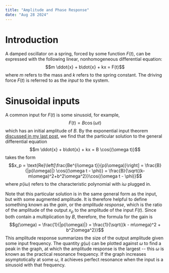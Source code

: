 ```yaml
---
title: "Amplitude and Phase Response"
date: "Aug 28 2024"
---
```


# Introduction

A damped oscillator on a spring, forced by some function $F(t)$, can be expressed with the following linear, nonhomogeneous differential equation:
$$m \ddot{x} + b\dot{x} + kx = F(t)$$
where $m$ refers to the mass and $k$ refers to the spring constant. The driving force $F(t)$ is referred to as the *input* to the system.

# Sinusoidal inputs
A common input for $F(t)$ is some sinusoid, for example, 
$$F(t) = B \cos{(\omega t)}$$
which has an initial amplitude of $B$. By the exponential input theorem [discussed in my last post](https://chun.cat/blog/differential-operators), we find that the particular solution to the general differential equation 
$$m \ddot{x} + b\dot{x} + kx = B \cos{(\omega t)}$$
takes the form
$$x_p = \text{Re}\left[\frac{Be^{i\omega t}}{p(i\omega)}\right] = \frac{B}{|p(i\omega)|} \cos{(\omega t - \phi)} = \frac{B}{\sqrt{(k-m\omega)^2+b^2\omega^2}}\cos{(\omega t - \phi)}$$
where $p(i\omega)$ refers to the characteristic polynomial with $i\omega$ plugged in.

Note that this particular solution is in the same general form as the input, but with some augmented amplitude. It is therefore helpful to define something known as the *gain*, or the *amplitude response*, which is the ratio of the amplitude of the output $x_p$ to the amplitude of the input $F(t)$. Since both contain a multiplication by $B$, therefore, the formula for the gain is 
$$g(\omega) = \frac{1}{|p(i\omega)|} = \frac{1}{\sqrt{(k - m\omega)^2 + b^2\omega^2}}$$
This amplitude response summarizes the size of the output amplitude given some input frequency. The quantity $g(\omega)$ can be plotted against $\omega$ to find a peak in the graph, at which the amplitude response is the largest -- this $\omega$ is known as the practical resonance frequency. If the graph increases asymptotically at some $\omega$, it achieves perfect resonance when the input is a sinusoid with that frequency.